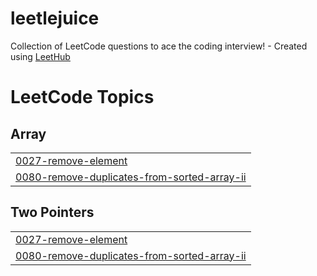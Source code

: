 # leetlejuice
Collection of LeetCode questions to ace the coding interview! - Created using [LeetHub](https://github.com/QasimWani/LeetHub)

<!---LeetCode Topics Start-->
# LeetCode Topics
## Array
|  |
| ------- |
| [0027-remove-element](https://github.com/emmanuel-jaimes/leetlejuice/tree/master/0027-remove-element) |
| [0080-remove-duplicates-from-sorted-array-ii](https://github.com/emmanuel-jaimes/leetlejuice/tree/master/0080-remove-duplicates-from-sorted-array-ii) |
## Two Pointers
|  |
| ------- |
| [0027-remove-element](https://github.com/emmanuel-jaimes/leetlejuice/tree/master/0027-remove-element) |
| [0080-remove-duplicates-from-sorted-array-ii](https://github.com/emmanuel-jaimes/leetlejuice/tree/master/0080-remove-duplicates-from-sorted-array-ii) |
<!---LeetCode Topics End-->